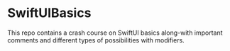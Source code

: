 # SwiftUIBasics
This repo contains a crash course on SwiftUI basics along-with important comments and different types of possibilities with modifiers.

